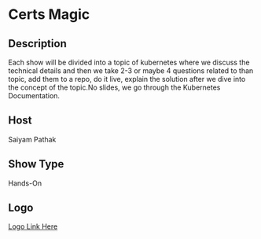 # Certs Magic
## Description
Each show will be divided into a topic of kubernetes where we discuss the technical details and then we take 2-3 or maybe 4 questions related to than topic, add them to a repo, do it live, explain the solution after we dive into the concept of the topic.No slides, we go through the Kubernetes Documentation. 
## Host
Saiyam Pathak
## Show Type
Hands-On
## Logo
[Logo Link Here](https://drive.google.com/drive/u/1/folders/1GwavtjKenys9FTdub-NgLPWpd7ARzqTd)
